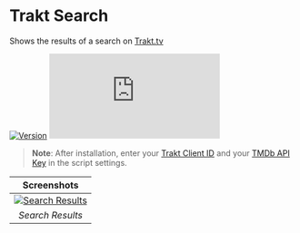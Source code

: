 # Trakt Search

Shows the results of a search on [Trakt.tv](https://trakt.tv/)

[![Version](https://img.shields.io/endpoint?url=https://runkit.io/ifelix18/userscript-version/branches/master/iFelix18/Trakt-Userscripts/master/userscripts/meta/trakt-search.meta.js&style=flat-square)](#trakt-search)
[![Size](https://img.shields.io/github/size/iFelix18/Trakt-Userscripts/userscripts/trakt-search.user.js?style=flat-square)](#trakt-search)

>**Note**: After installation, enter your [Trakt Client ID](https://trakt.tv/oauth/applications/new) and your [TMDb API Key](https://developers.themoviedb.org/3/) in the script settings.

|                                     Screenshots                                      |
| :----------------------------------------------------------------------------------: |
| [![Search Results](https://i.imgur.com/l8nuTwO.png "Search Results")](#trakt-search) |
|                                   _Search Results_                                   |
